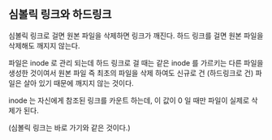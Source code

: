 ## 심볼릭 링크와 하드링크
심볼릭 링크로 걸면 원본 파일을 삭제하면 링크가 깨진다.
하드 링크를 걸면 원본 파일을 삭제해도 깨지지 않는다.

파일은 inode 로 관리 되는데 하드 링크로 걸 때는 같은 inode 를 가르키는 다른 파일을 생성한 것이여서 원본 파일 즉 최초의 파일을 삭제 하여도 신규로 건 (하드링크로 건) 파일은 살아 있기 때문에 깨지지 않는 것이다.

inode 는 자신에게 참조된 링크를 카운트 하는데, 이 값이 0 일 때만 파일이 실제로 삭제가 된다.

(심볼릭 링크는 바로 가기와 같은 것이다.)

